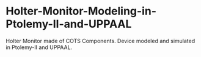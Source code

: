 # Holter-Monitor-Modeling-in-Ptolemy-II-and-UPPAAL
Holter Monitor made of COTS Components. Device modeled and simulated in Ptolemy-II and UPPAAL.

